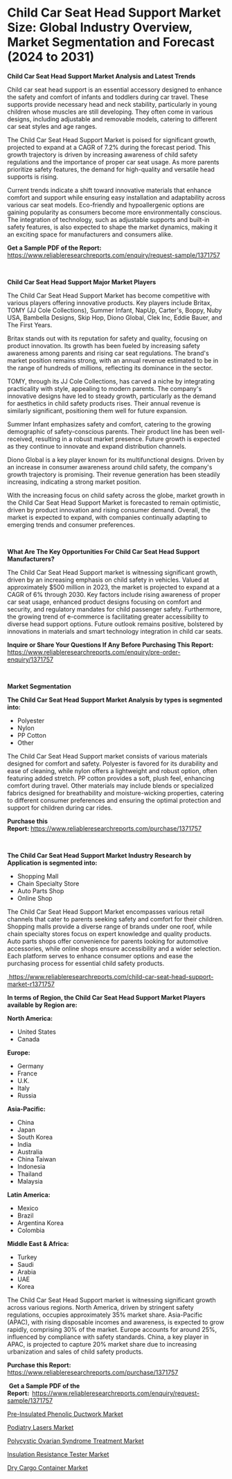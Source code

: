 <p><h1>Child Car Seat Head Support Market Size: Global Industry Overview, Market Segmentation and Forecast (2024 to 2031)</h1></p><p><strong>Child Car Seat Head Support Market Analysis and Latest Trends</strong></p>
<p><p>Child car seat head support is an essential accessory designed to enhance the safety and comfort of infants and toddlers during car travel. These supports provide necessary head and neck stability, particularly in young children whose muscles are still developing. They often come in various designs, including adjustable and removable models, catering to different car seat styles and age ranges.</p><p>The Child Car Seat Head Support Market is poised for significant growth, projected to expand at a CAGR of 7.2% during the forecast period. This growth trajectory is driven by increasing awareness of child safety regulations and the importance of proper car seat usage. As more parents prioritize safety features, the demand for high-quality and versatile head supports is rising. </p><p>Current trends indicate a shift toward innovative materials that enhance comfort and support while ensuring easy installation and adaptability across various car seat models. Eco-friendly and hypoallergenic options are gaining popularity as consumers become more environmentally conscious. The integration of technology, such as adjustable supports and built-in safety features, is also expected to shape the market dynamics, making it an exciting space for manufacturers and consumers alike.</p></p>
<p><strong>Get a Sample PDF of the Report:&nbsp;</strong> <a href="https://www.reliableresearchreports.com/enquiry/request-sample/1371757?utm_campaign=24&utm_medium=2&utm_source=Github&utm_content=ia&utm_term=17112024&utm_id=child-car-seat-head-support">https://www.reliableresearchreports.com/enquiry/request-sample/1371757</a></p>
<p>&nbsp;</p>
<p><strong>Child Car Seat Head Support Major Market Players</strong></p>
<p><p>The Child Car Seat Head Support Market has become competitive with various players offering innovative products. Key players include Britax, TOMY (JJ Cole Collections), Summer Infant, NapUp, Carter's, Boppy, Nuby USA, Bambella Designs, Skip Hop, Diono Global, Clek Inc, Eddie Bauer, and The First Years.</p><p>Britax stands out with its reputation for safety and quality, focusing on product innovation. Its growth has been fueled by increasing safety awareness among parents and rising car seat regulations. The brand's market position remains strong, with an annual revenue estimated to be in the range of hundreds of millions, reflecting its dominance in the sector.</p><p>TOMY, through its JJ Cole Collections, has carved a niche by integrating practicality with style, appealing to modern parents. The company's innovative designs have led to steady growth, particularly as the demand for aesthetics in child safety products rises. Their annual revenue is similarly significant, positioning them well for future expansion.</p><p>Summer Infant emphasizes safety and comfort, catering to the growing demographic of safety-conscious parents. Their product line has been well-received, resulting in a robust market presence. Future growth is expected as they continue to innovate and expand distribution channels.</p><p>Diono Global is a key player known for its multifunctional designs. Driven by an increase in consumer awareness around child safety, the company's growth trajectory is promising. Their revenue generation has been steadily increasing, indicating a strong market position.</p><p>With the increasing focus on child safety across the globe, market growth in the Child Car Seat Head Support Market is forecasted to remain optimistic, driven by product innovation and rising consumer demand. Overall, the market is expected to expand, with companies continually adapting to emerging trends and consumer preferences.</p></p>
<p>&nbsp;</p>
<p><strong>What Are The Key Opportunities For Child Car Seat Head Support Manufacturers?</strong></p>
<p><p>The Child Car Seat Head Support market is witnessing significant growth, driven by an increasing emphasis on child safety in vehicles. Valued at approximately $500 million in 2023, the market is projected to expand at a CAGR of 6% through 2030. Key factors include rising awareness of proper car seat usage, enhanced product designs focusing on comfort and security, and regulatory mandates for child passenger safety. Furthermore, the growing trend of e-commerce is facilitating greater accessibility to diverse head support options. Future outlook remains positive, bolstered by innovations in materials and smart technology integration in child car seats.</p></p>
<p><strong>Inquire or Share Your Questions If Any Before Purchasing This Report:</strong> <a href="https://www.reliableresearchreports.com/enquiry/pre-order-enquiry/1371757?utm_campaign=24&utm_medium=2&utm_source=Github&utm_content=ia&utm_term=17112024&utm_id=child-car-seat-head-support">https://www.reliableresearchreports.com/enquiry/pre-order-enquiry/1371757</a></p>
<p>&nbsp;</p>
<p><strong>Market Segmentation</strong></p>
<p><strong>The Child Car Seat Head Support Market Analysis by types is segmented into:</strong></p>
<p><ul><li>Polyester</li><li>Nylon</li><li>PP Cotton</li><li>Other</li></ul></p>
<p><p>The Child Car Seat Head Support market consists of various materials designed for comfort and safety. Polyester is favored for its durability and ease of cleaning, while nylon offers a lightweight and robust option, often featuring added stretch. PP cotton provides a soft, plush feel, enhancing comfort during travel. Other materials may include blends or specialized fabrics designed for breathability and moisture-wicking properties, catering to different consumer preferences and ensuring the optimal protection and support for children during car rides.</p></p>
<p><strong>Purchase this Report:&nbsp;</strong><a href="https://www.reliableresearchreports.com/purchase/1371757?utm_campaign=24&utm_medium=2&utm_source=Github&utm_content=ia&utm_term=17112024&utm_id=child-car-seat-head-support">https://www.reliableresearchreports.com/purchase/1371757</a></p>
<p>&nbsp;</p>
<p><strong>The Child Car Seat Head Support Market Industry Research by Application is segmented into:</strong></p>
<p><ul><li>Shopping Mall</li><li>Chain Specialty Store</li><li>Auto Parts Shop</li><li>Online Shop</li></ul></p>
<p><p>The Child Car Seat Head Support Market encompasses various retail channels that cater to parents seeking safety and comfort for their children. Shopping malls provide a diverse range of brands under one roof, while chain specialty stores focus on expert knowledge and quality products. Auto parts shops offer convenience for parents looking for automotive accessories, while online shops ensure accessibility and a wider selection. Each platform serves to enhance consumer options and ease the purchasing process for essential child safety products.</p></p>
<p><a href="https://www.reliableresearchreports.com/child-car-seat-head-support-market-r1371757?utm_campaign=24&utm_medium=2&utm_source=Github&utm_content=ia&utm_term=17112024&utm_id=child-car-seat-head-support">&nbsp;https://www.reliableresearchreports.com/child-car-seat-head-support-market-r1371757</a></p>
<p><strong>In terms of Region, the Child Car Seat Head Support Market Players available by Region are:</strong></p>
<p>
    <p> <strong> North America: </strong>
        <ul>
            <li>United States</li>
            <li>Canada</li>
        </ul>
        </p> 
    <p> <strong> Europe: </strong>
        <ul>
            <li>Germany</li>
            <li>France</li>
            <li>U.K.</li>
            <li>Italy</li>
            <li>Russia</li>
        </ul>
        </p> 
    <p> <strong> Asia-Pacific: </strong>
        <ul>
            <li>China</li>
            <li>Japan</li>
            <li>South Korea</li>
            <li>India</li>
            <li>Australia</li>
            <li>China Taiwan</li>
            <li>Indonesia</li>
            <li>Thailand</li>
            <li>Malaysia</li>
        </ul>
        </p> 
    <p> <strong> Latin America: </strong>
        <ul>
            <li>Mexico</li>
            <li>Brazil</li>
            <li>Argentina Korea</li>
            <li>Colombia</li>
        </ul>
        </p> 
    <p> <strong> Middle East & Africa: </strong>
        <ul>
            <li>Turkey</li>
            <li>Saudi</li>
            <li>Arabia</li>
            <li>UAE</li>
            <li>Korea</li>
        </ul>
    </p>
    </p>
<p><p>The Child Car Seat Head Support market is witnessing significant growth across various regions. North America, driven by stringent safety regulations, occupies approximately 35% market share. Asia-Pacific (APAC), with rising disposable incomes and awareness, is expected to grow rapidly, comprising 30% of the market. Europe accounts for around 25%, influenced by compliance with safety standards. China, a key player in APAC, is projected to capture 20% market share due to increasing urbanization and sales of child safety products.</p></p>
<p><strong>Purchase this Report: </strong><a href="https://www.reliableresearchreports.com/purchase/1371757?utm_campaign=24&utm_medium=2&utm_source=Github&utm_content=ia&utm_term=17112024&utm_id=child-car-seat-head-support">https://www.reliableresearchreports.com/purchase/1371757</a></p>
<p>&nbsp;<strong>Get a Sample PDF of the Report:&nbsp;&nbsp;</strong><a href="https://www.reliableresearchreports.com/enquiry/request-sample/1371757?utm_campaign=24&utm_medium=2&utm_source=Github&utm_content=ia&utm_term=17112024&utm_id=child-car-seat-head-support">https://www.reliableresearchreports.com/enquiry/request-sample/1371757</a></p>
<p><strong></strong></p>
<p><p><a href="https://github.com/elizabethdagraca/Market-Research-Report-List-5/blob/main/pre-insulated-phenolic-ductwork-market.md?utm_campaign=24&utm_medium=2&utm_source=Github&utm_content=ia&utm_term=17112024&utm_id=child-car-seat-head-support">Pre-Insulated Phenolic Ductwork Market</a></p><p><a href="https://issuu.com/reportprime-2/docs/podiatry-lasers-market-size-2030.pp_2be53bd2539665?utm_campaign=24&utm_medium=2&utm_source=Github&utm_content=ia&utm_term=17112024&utm_id=child-car-seat-head-support">Podiatry Lasers Market</a></p><p><a href="https://issuu.com/reportprime-2/docs/polycystic-ovarian-syndrome-treatme_409b2d3c05e61f?utm_campaign=24&utm_medium=2&utm_source=Github&utm_content=ia&utm_term=17112024&utm_id=child-car-seat-head-support">Polycystic Ovarian Syndrome Treatment Market</a></p><p><a href="https://www.linkedin.com/pulse/insulation-resistance-tester-market-strategic-insights-product-fh3ac?utm_campaign=24&utm_medium=2&utm_source=Github&utm_content=ia&utm_term=17112024&utm_id=child-car-seat-head-support">Insulation Resistance Tester Market</a></p><p><a href="https://www.linkedin.com/pulse/global-dry-cargo-container-49-cagr-forecast-2024-2031-frugal-egon-gr9lc?utm_campaign=24&utm_medium=2&utm_source=Github&utm_content=ia&utm_term=17112024&utm_id=child-car-seat-head-support">Dry Cargo Container Market</a></p></p>